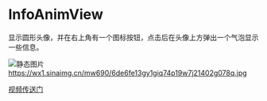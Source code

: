 # InfoAnimView
显示圆形头像，并在右上角有一个图标按钮，点击后在头像上方弹出一个气泡显示一些信息。 

![静态图片](https://wx1.sinaimg.cn/mw690/6de6fe13gy1giq74p19w7j21402g078q.jpg)
https://wx1.sinaimg.cn/mw690/6de6fe13gy1giq74p19w7j21402g078q.jpg

[视频传送门](https://weibo.com/tv/show/1034:4549073907417091?from=old_pc_videoshow)  


